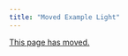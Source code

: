 ```yaml
---
title: "Moved Example Light"
---
```


[This page has moved.](https://github.com/home-assistant/example-custom-config/tree/master/custom_components/example_light)

<script>document.location = 'https://github.com/home-assistant/example-custom-config/tree/master/custom_components/example_light';</script>
